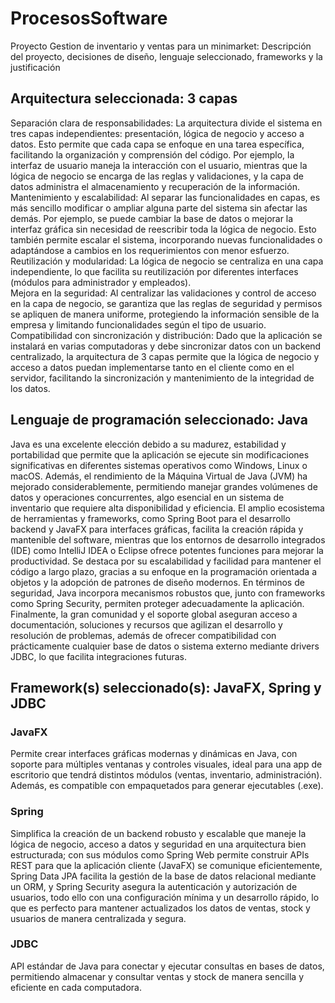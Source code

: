 # ProcesosSoftware
Proyecto Gestion de inventario y ventas para un minimarket: Descripción del proyecto, decisiones de diseño, lenguaje seleccionado, frameworks y la justificación 
## Arquitectura seleccionada: 3 capas
Separación clara de responsabilidades: La arquitectura divide el sistema en tres capas independientes: presentación, lógica de negocio y acceso a datos. Esto permite que cada capa se enfoque en una tarea específica, facilitando la organización y comprensión del código. Por ejemplo, la interfaz de usuario maneja la interacción con el usuario, mientras que la lógica de negocio se encarga de las reglas y validaciones, y la capa de datos administra el almacenamiento y recuperación de la información.    
Mantenimiento y escalabilidad: Al separar las funcionalidades en capas, es más sencillo modificar o ampliar alguna parte del sistema sin afectar las demás. Por ejemplo, se puede cambiar la base de datos o mejorar la interfaz gráfica sin necesidad de reescribir toda la lógica de negocio. Esto también permite escalar el sistema, incorporando nuevas funcionalidades o adaptándose a cambios en los requerimientos con menor esfuerzo.  
Reutilización y modularidad: La lógica de negocio se centraliza en una capa independiente, lo que facilita su reutilización por diferentes interfaces (módulos para administrador y empleados).  
Mejora en la seguridad: Al centralizar las validaciones y control de acceso en la capa de negocio, se garantiza que las reglas de seguridad y permisos se apliquen de manera uniforme, protegiendo la información sensible de la empresa y limitando funcionalidades según el tipo de usuario.  
Compatibilidad con sincronización y distribución: Dado que la aplicación se instalará en varias computadoras y debe sincronizar datos con un backend centralizado, la arquitectura de 3 capas permite que la lógica de negocio y acceso a datos puedan implementarse tanto en el cliente como en el servidor, facilitando la sincronización y mantenimiento de la integridad de los datos.  
## Lenguaje de programación seleccionado: Java
Java es una excelente elección debido a su madurez, estabilidad y portabilidad que permite que la aplicación se ejecute sin modificaciones significativas en diferentes sistemas operativos como Windows, Linux o macOS.
Además, el rendimiento de la Máquina Virtual de Java (JVM) ha mejorado considerablemente, permitiendo manejar grandes volúmenes de datos y operaciones concurrentes, algo esencial en un sistema de inventario que requiere alta disponibilidad y eficiencia.
El amplio ecosistema de herramientas y frameworks, como Spring Boot para el desarrollo backend y JavaFX para interfaces gráficas, facilita la creación rápida y mantenible del software, mientras que los entornos de desarrollo integrados (IDE) como IntelliJ IDEA o Eclipse ofrece potentes funciones para mejorar la productividad. Se destaca por su escalabilidad y facilidad para mantener el código a largo plazo, gracias a su enfoque en la programación orientada a objetos y la adopción de patrones de diseño modernos.
En términos de seguridad, Java incorpora mecanismos robustos que, junto con frameworks como Spring Security, permiten proteger adecuadamente la aplicación.
Finalmente, la gran comunidad y el soporte global aseguran acceso a documentación, soluciones y recursos que agilizan el desarrollo y resolución de problemas, además de ofrecer compatibilidad con prácticamente cualquier base de datos o sistema externo mediante drivers JDBC, lo que facilita integraciones futuras.
## Framework(s) seleccionado(s): JavaFX, Spring y JDBC
### JavaFX
Permite crear interfaces gráficas modernas y dinámicas en Java, con soporte para múltiples ventanas y controles visuales, ideal para una app de escritorio que tendrá distintos módulos (ventas, inventario, administración). Además, es compatible con empaquetados para generar ejecutables (.exe).
### Spring
Simplifica la creación de un backend robusto y escalable que maneje la lógica de negocio, acceso a datos y seguridad en una arquitectura bien estructurada; con sus módulos como Spring Web permite construir APIs REST para que la aplicación cliente (JavaFX) se comunique eficientemente, Spring Data JPA facilita la gestión de la base de datos relacional mediante un ORM, y Spring Security asegura la autenticación y autorización de usuarios, todo ello con una configuración mínima y un desarrollo rápido, lo que es perfecto para mantener actualizados los datos de ventas, stock y usuarios de manera centralizada y segura.
### JDBC
API estándar de Java para conectar y ejecutar consultas en bases de datos, permitiendo almacenar y consultar ventas y stock de manera sencilla y eficiente en cada computadora.

